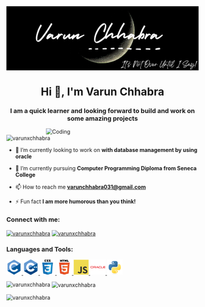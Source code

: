 <img align="center" alt="banner" width="1000" src="https://github.com/VarunxChhabra/VarunxChhabra/blob/main/Varun%20Chhabra.png">
<h1 align="center">Hi 👋, I'm Varun Chhabra</h1>
<h3 align="center">I am a quick learner and looking forward to build and work on some amazing projects</h3>
<img align="right" alt="Coding" width="400" src="https://i.pinimg.com/originals/e8/f4/53/e8f453469a3ec97ecd354df465d73913.gif">

<p align="left"> <img src="https://komarev.com/ghpvc/?username=varunxchhabra&label=Profile%20views&color=0e75b6&style=flat" alt="varunxchhabra" /> </p>

- 🔭 I’m currently looking to work on **with database management by using oracle**

- 🌱 I’m currently pursuing **Computer Programming Diploma from Seneca College**

- 📫 How to reach me **varunchhabra031@gmail.com**

- ⚡ Fun fact **I am more humorous than you think!**

<h3 align="left">Connect with me:</h3>
<p align="left">
<a href="https://instagram.com/varunxchhabra" target="blank"><img align="center" src="https://raw.githubusercontent.com/rahuldkjain/github-profile-readme-generator/master/src/images/icons/Social/instagram.svg" alt="varunxchhabra" height="30" width="40" /></a>
<a href="https://discord.gg/varunxchhabra" target="blank"><img align="center" src="https://raw.githubusercontent.com/rahuldkjain/github-profile-readme-generator/master/src/images/icons/Social/discord.svg" alt="varunxchhabra" height="30" width="40" /></a>
</p>

<h3 align="left">Languages and Tools:</h3>
<p align="left"> <a href="https://www.cprogramming.com/" target="_blank" rel="noreferrer"> <img src="https://raw.githubusercontent.com/devicons/devicon/master/icons/c/c-original.svg" alt="c" width="40" height="40"/> </a> <a href="https://www.w3schools.com/cpp/" target="_blank" rel="noreferrer"> <img src="https://raw.githubusercontent.com/devicons/devicon/master/icons/cplusplus/cplusplus-original.svg" alt="cplusplus" width="40" height="40"/> </a> <a href="https://www.w3schools.com/css/" target="_blank" rel="noreferrer"> <img src="https://raw.githubusercontent.com/devicons/devicon/master/icons/css3/css3-original-wordmark.svg" alt="css3" width="40" height="40"/> </a> <a href="https://www.w3.org/html/" target="_blank" rel="noreferrer"> <img src="https://raw.githubusercontent.com/devicons/devicon/master/icons/html5/html5-original-wordmark.svg" alt="html5" width="40" height="40"/> </a> <a href="https://developer.mozilla.org/en-US/docs/Web/JavaScript" target="_blank" rel="noreferrer"> <img src="https://raw.githubusercontent.com/devicons/devicon/master/icons/javascript/javascript-original.svg" alt="javascript" width="40" height="40"/> </a> <a href="https://www.oracle.com/" target="_blank" rel="noreferrer"> <img src="https://raw.githubusercontent.com/devicons/devicon/master/icons/oracle/oracle-original.svg" alt="oracle" width="40" height="40"/> </a> <a href="https://www.python.org" target="_blank" rel="noreferrer"> <img src="https://raw.githubusercontent.com/devicons/devicon/master/icons/python/python-original.svg" alt="python" width="40" height="40"/> </a> </p>

<p><img align="left" src="https://github-readme-stats.vercel.app/api/top-langs?username=varunxchhabra&show_icons=true&locale=en&layout=compact" alt="varunxchhabra" /></p>

<p>&nbsp;<img align="center" src="https://github-readme-stats.vercel.app/api?username=varunxchhabra&show_icons=true&locale=en" alt="varunxchhabra" /></p>

<p><img align="center" src="https://github-readme-streak-stats.herokuapp.com/?user=varunxchhabra&" alt="varunxchhabra" /></p>
